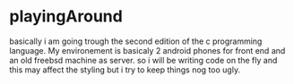 # playingAround
basically i am going trough the second edition of the c programming language. 
My environement is basicaly 2 android phones for front end and an old freebsd machine as server.
so i  will be writing code on the fly and this may affect the styling but i try to keep things
nog too ugly.
